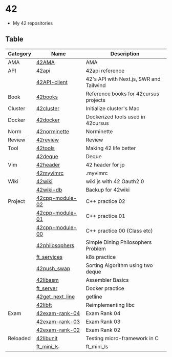 # 42
- My 42 repositories

## Table

| Category | Name                                                             | Description                             |
|----------|------------------------------------------------------------------|-----------------------------------------|
| AMA      | [42AMA](https://github.com/solareenlo/42AMA)                     | AMA                                     |
| API      | [42api](https://github.com/solareenlo/42api)                     | 42api reference                         |
|          | [42API-client](https://github.com/solareenlo/42API-client)       | 42's API with Next.js, SWR and Tailwind |
| Book     | [42books](https://github.com/solareenlo/42books)                 | Reference books for 42cursus projects   |
| Cluster  | [42cluster](https://github.com/solareenlo/42cluster)             | Initialize cluster's Mac                |
| Docker   | [42docker](https://github.com/solareenlo/42docker)               | Dockerized tools used in 42cursus       |
| Norm     | [42norminette](https://github.com/solareenlo/42norminette)       | Norminette                              |
| Review   | [42review](https://github.com/solareenlo/42review)               | Review                                  |
| Tool     | [42tools](https://github.com/solareenlo/42tools)                 | Making 42 life better                   |
|          | [42deque](https://github.com/solareenlo/42deque)                 | Deque                                   |
| Vim      | [42header](https://github.com/solareenlo/42header)               | 42 header for jp                        |
|          | [42myvimrc](https://github.com/solareenlo/42myvimrc)             | .myvimrc                                |
| Wiki     | [42wiki](https://github.com/solareenlo/42wiki)                   | wiki.js with 42 Oauth2.0                |
|          | [42wiki-db](https://github.com/solareenlo/42wiki-db)             | Backup for 42wiki                       |
| Project  | [42cpp-module-02](https://github.com/solareenlo/42cpp-module-02) | C++ practice 02                         |
|          | [42cpp-module-01](https://github.com/solareenlo/42cpp-module-01) | C++ practice 01                         |
|          | [42cpp-module-00](https://github.com/solareenlo/42cpp-module-00) | C++ practice 00 (Class etc)             |
|          | [42philosophers](https://github.com/solareenlo/42philosophers)   | Simple Dining Philosophers Problem      |
|          | [ft_services](https://github.com/solareenlo/ft_services)         | k8s practice                            |
|          | [42push_swap](https://github.com/solareenlo/42push_swap)         | Sorting Algorithm using two deque       |
|          | [42libasm](https://github.com/solareenlo/42libasm)               | Assembler Basics                        |
|          | [ft_server](https://github.com/solareenlo/ft_server)             | Docker practice                         |
|          | [42get_next_line](https://github.com/solareenlo/42get_next_line) | getline                                 |
|          | [42libft](https://github.com/solareenlo/42libft)                 | Reimplementing libc                     |
| Exam     | [42exam-rank-04](https://github.com/solareenlo/42exam-rank-04)   | Exam Rank 04                            |
|          | [42exam-rank-03](https://github.com/solareenlo/42exam-rank-03)   | Exam Rank 03                            |
|          | [42exam-rank-02](https://github.com/solareenlo/42exam-rank-02)   | Exam Rank 02                            |
| Reloaded | [42libunit](https://github.com/solareenlo/42libunit)             | Testing micro-framework in C            |
|          | [ft_mini_ls](https://github.com/solareenlo/ft_mini_ls)           | ft_mini_ls                              |
